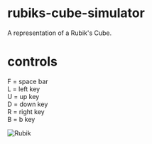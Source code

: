 # rubiks-cube-simulator
A representation of a Rubik's Cube.

# controls
F = space bar \
L = left key \
U = up key \
D = down key \
R = right key \
B = b key 

![Rubik](https://user-images.githubusercontent.com/46363213/81459303-168f6c80-9154-11ea-9699-73d65e6e18dd.PNG)
